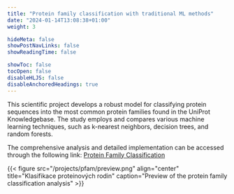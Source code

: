 ```yaml
---
title: "Protein family classification with traditional ML methods"
date: "2024-01-14T13:08:38+01:00"
weight: 3

hideMeta: false
showPostNavLinks: false
showReadingTime: false

showToc: false
tocOpen: false
disableHLJS: false
disableAnchoredHeadings: true
---
```


This scientific project develops a robust model for classifying protein sequences into the most common protein families found in the UniProt Knowledgebase. The study employs and compares various machine learning techniques, such as k-nearest neighbors, decision trees, and random forests.

The comprehensive analysis and detailed implementation can be accessed through the following link:
[Protein Family Classification](/resources/viz/pfam-classification.html)

{{< figure src="/projects/pfam/preview.png" align="center" title="Klasifikace proteinových rodin" caption="Preview of the protein family classification analysis" >}}

